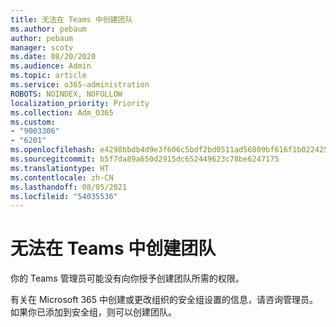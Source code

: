 ```yaml
---
title: 无法在 Teams 中创建团队
ms.author: pebaum
author: pebaum
manager: scotv
ms.date: 08/20/2020
ms.audience: Admin
ms.topic: article
ms.service: o365-administration
ROBOTS: NOINDEX, NOFOLLOW
localization_priority: Priority
ms.collection: Adm_O365
ms.custom:
- "9003306"
- "6201"
ms.openlocfilehash: e4298bbdb4d9e3f606c5bdf2bd0511ad56809bf616f1b02242519b2172c64e36
ms.sourcegitcommit: b5f7da89a650d2915dc652449623c78be6247175
ms.translationtype: HT
ms.contentlocale: zh-CN
ms.lasthandoff: 08/05/2021
ms.locfileid: "54035536"
---
```

# <a name="cant-create-a-team-in-teams"></a>无法在 Teams 中创建团队

你的 Teams 管理员可能没有向你授予创建团队所需的权限。  

有关在 Microsoft 365 中创建或更改组织的安全组设置的信息，请咨询管理员。 如果你已添加到安全组，则可以创建团队。